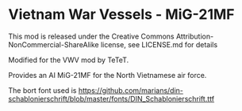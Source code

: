 # Vietnam War Vessels - MiG-21MF

This mod is released under the Creative Commons Attribution-NonCommercial-ShareAlike license, see LICENSE.md for details

Modified for the VWV mod by TeTeT.

Provides an AI MiG-21MF for the North Vietnamese air force.

The bort font used is https://github.com/marians/din-schablonierschrift/blob/master/fonts/DIN_Schablonierschrift.ttf 